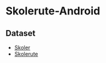 # Skolerute-Android

## Dataset
* [Skoler](http://open.stavanger.kommune.no/dataset/skoler-stavanger)
* [Skolerute](http://open.stavanger.kommune.no/dataset/skolerute-stavanger)
